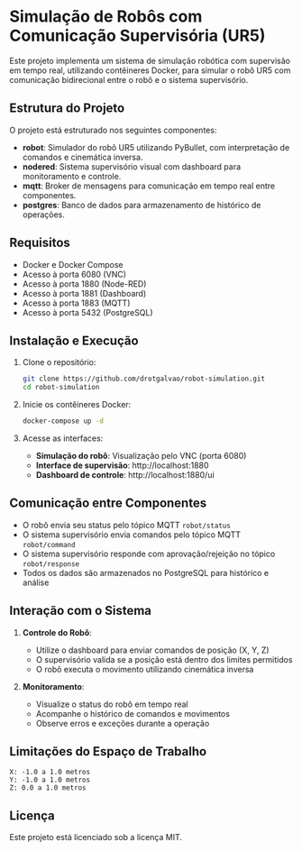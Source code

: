 # Simulação de Robôs com Comunicação Supervisória (UR5)

Este projeto implementa um sistema de simulação robótica com supervisão em tempo real, utilizando contêineres Docker, para simular o robô UR5 com comunicação bidirecional entre o robô e o sistema supervisório.

## Estrutura do Projeto

O projeto está estruturado nos seguintes componentes:

- **robot**: Simulador do robô UR5 utilizando PyBullet, com interpretação de comandos e cinemática inversa.
- **nodered**: Sistema supervisório visual com dashboard para monitoramento e controle.
- **mqtt**: Broker de mensagens para comunicação em tempo real entre componentes.
- **postgres**: Banco de dados para armazenamento de histórico de operações.

## Requisitos

- Docker e Docker Compose
- Acesso à porta 6080 (VNC)
- Acesso à porta 1880 (Node-RED)
- Acesso à porta 1881 (Dashboard)
- Acesso à porta 1883 (MQTT)
- Acesso à porta 5432 (PostgreSQL)

## Instalação e Execução

1. Clone o repositório:
   ```bash
   git clone https://github.com/drotgalvao/robot-simulation.git
   cd robot-simulation
   ```

2. Inicie os contêineres Docker:
   ```bash
   docker-compose up -d
   ```

3. Acesse as interfaces:
   - **Simulação do robô**: Visualização pelo VNC (porta 6080)
   - **Interface de supervisão**: http://localhost:1880
   - **Dashboard de controle**: http://localhost:1880/ui

## Comunicação entre Componentes

- O robô envia seu status pelo tópico MQTT `robot/status`
- O sistema supervisório envia comandos pelo tópico MQTT `robot/command`
- O sistema supervisório responde com aprovação/rejeição no tópico `robot/response`
- Todos os dados são armazenados no PostgreSQL para histórico e análise

## Interação com o Sistema

1. **Controle do Robô**:
   - Utilize o dashboard para enviar comandos de posição (X, Y, Z)
   - O supervisório valida se a posição está dentro dos limites permitidos
   - O robô executa o movimento utilizando cinemática inversa

2. **Monitoramento**:
   - Visualize o status do robô em tempo real
   - Acompanhe o histórico de comandos e movimentos
   - Observe erros e exceções durante a operação

## Limitações do Espaço de Trabalho

```
X: -1.0 a 1.0 metros
Y: -1.0 a 1.0 metros
Z: 0.0 a 1.0 metros
```

## Licença

Este projeto está licenciado sob a licença MIT. 